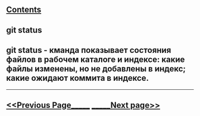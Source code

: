 [Contents](./readme.md)
---
## **git status**

## git status - кманда показывает состояния файлов в рабочем каталоге и индексе: какие файлы изменены, но не добавлены в индекс; какие ожидают коммита в индексе. 

---
[<<Previous Page_____](./push.md) [_____Next page>>](./rm.md)
---
